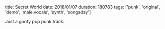 title: Secret World
date: 2018/01/07
duration: 180783
tags: ['punk', 'original', 'demo', 'male.vocals', 'synth', 'songaday']

Just a goofy pop punk track.

